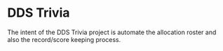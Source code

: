 # DDS Trivia
The intent of the DDS Trivia project is automate the allocation roster and also the record/score keeping process.

